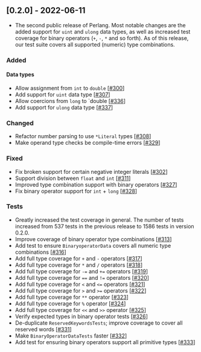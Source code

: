 ## [0.2.0] - 2022-06-11
- The second public release of Perlang. Most notable changes are the added support for `uint` and `ulong` data types, as well as increased test coverage for binary operators (`+`, `-`, `*` and so forth). As of this release, our test suite covers all supported (numeric) type combinations.

### Added
#### Data types
- Allow assignment from `int` to `double` [[#300][300]]
- Add support for `uint` data type [[#307][307]]
- Allow coercions from `long` to `double [[#336][336]]
- Add support for `ulong` data type [[#337][337]]

### Changed
- Refactor number parsing to use `*Literal` types [[#308][308]]
- Make operand type checks be compile-time errors [[#329][329]]

### Fixed
- Fix broken support for certain negative integer literals [[#302][302]]
- Support division between `float` and `int` [[#311][311]]
- Improved type combination support with binary operators [[#327][327]]
- Fix binary operator support for `int` + `long` [[#328][328]]

### Tests
- Greatly increased the test coverage in general. The number of tests increased from 537 tests in the previous release to 1586 tests in version 0.2.0.
- Improve coverage of binary operator type combinations [[#313][313]]
- Add test to ensure `BinaryoperatorData` covers all numeric type combinations [[#316][316]]
- Add full type coverage for `+` and `-` operators [[#317][317]]
- Add full type coverage for `*` and `/` operators [[#318][318]]
- Add full type coverage for `-=` and `+=` operators [[#319][319]]
- Add full type coverage for `==` and `!=` operators [[#320][320]]
- Add full type coverage for `<` and `<=` operators [[#321][321]]
- Add full type coverage for `>` and `>=` operators [[#322][322]]
- Add full type coverage for `**` operator [[#323][323]]
- Add full type coverage for `%` operator [[#324][324]]
- Add full type coverage for `<<` and `>>` operator [[#325][325]]
- Verify expected types in binary operator tests [[#326][326]]
- De-duplicate `ReservedKeywordsTests`; improve coverage to cover all reserved words [[#331][331]]
- Make `BinaryOperatorDataTests` faster [[#332][332]]
- Add test for ensuring binary operators support all primitive types [[#333][333]]

[300]: https://github.com/perlang-org/perlang/pull/300
[302]: https://github.com/perlang-org/perlang/issues/302
[307]: https://github.com/perlang-org/perlang/pull/307
[308]: https://github.com/perlang-org/perlang/pull/308
[311]: https://github.com/perlang-org/perlang/issues/311
[313]: https://github.com/perlang-org/perlang/pull/313
[316]: https://github.com/perlang-org/perlang/pull/316
[317]: https://github.com/perlang-org/perlang/pull/317
[318]: https://github.com/perlang-org/perlang/pull/318
[319]: https://github.com/perlang-org/perlang/pull/319
[320]: https://github.com/perlang-org/perlang/pull/320
[321]: https://github.com/perlang-org/perlang/pull/321
[322]: https://github.com/perlang-org/perlang/pull/322
[323]: https://github.com/perlang-org/perlang/pull/323
[324]: https://github.com/perlang-org/perlang/pull/324
[325]: https://github.com/perlang-org/perlang/pull/325
[326]: https://github.com/perlang-org/perlang/pull/326
[327]: https://github.com/perlang-org/perlang/pull/327
[328]: https://github.com/perlang-org/perlang/pull/328
[329]: https://github.com/perlang-org/perlang/pull/329
[331]: https://github.com/perlang-org/perlang/pull/331
[332]: https://github.com/perlang-org/perlang/pull/332
[333]: https://github.com/perlang-org/perlang/pull/333
[336]: https://github.com/perlang-org/perlang/pull/336
[337]: https://github.com/perlang-org/perlang/pull/337
